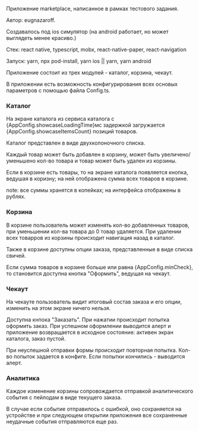Приложение marketplace, написанное в рамках тестового задания.

Автор: eugnazaroff.

Создавалось под ios симулятор (на android работает, но может выглядеть менее красиво.)

Стек: react native, typescript, mobx, react-native-paper, react-navigation


Запуск: yarn, npx pod-install, yarn ios || yarn, yarn android

Приложение состоит из трех модулей - каталог, корзина, чекаут.

В приложении есть возможность конфигурирования всех основых параметров с помощью файла Config.ts.


### Каталог

На экране каталога из сервиса каталога с {AppConfig.showcaseLoadingTime}мс задержкой загружается {AppConfig.showcaseItemsCount} позиций товаров. 

Каталог представлен в виде двухколоночного списка. 

Каждый товар может быть добавлен в корзину, может быть увеличено/уменьшено кол-во товара и товар может быть удален из корзины.

Если в корзине есть товары, то на экране каталога появляется кнопка, ведушая в коризну; на ней отображена сумма всех товаров в корзине.


note: все суммы хранятся в копейках; на интерфейса отображены в рублях.


### Корзина

В корзине пользователь может изменять кол-во добавленных товаров, при уменьшении кол-ва товара до 0 товар удаляется. При удалении всех товарров из корзины происходит навигация назад в каталог.

Также в корзине доступны опции заказа, представленные в виде списка свичей.

Если сумма товаров в корзине больше или равна {AppConfig.minCheck}, то становится доступна кнопка "Оформить", ведущая на чекаут.

### Чекаут

На чекауте пользователь видит итоговый состав заказа и его опции, изменить на этом экране ничего нельзя.

Доступна кнпока "Заказать". При нажатии происходит попытка оформить заказ. При успешном оформлении выводится алерт и приложение возвращается в исходное состояние: активен экран каталога, заказ пустой.

При неуспешной отправки формы происходит повторная попытка. Кол-во попыток задается в конфиге. Если попытки кончились - выводится алерт.


### Аналитика

Каждое изменение корзины сопровождается отправкой аналитического события с пейлодам в виде текущего заказа. 

В случае если событие отправилось с ошибкой, оно сохраняется на устройстве и при следующем открытии приложения все сохраненные неудачные события отправляются еще раз.



